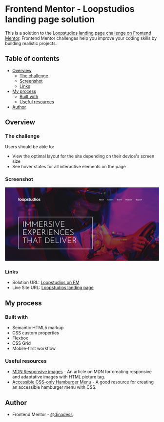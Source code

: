# Frontend Mentor - Loopstudios landing page solution

This is a solution to the [Loopstudios landing page challenge on Frontend Mentor](https://www.frontendmentor.io/challenges/loopstudios-landing-page-N88J5Onjw). Frontend Mentor challenges help you improve your coding skills by building realistic projects.

## Table of contents

- [Overview](#overview)
  - [The challenge](#the-challenge)
  - [Screenshot](#screenshot)
  - [Links](#links)
- [My process](#my-process)
  - [Built with](#built-with)
  - [Useful resources](#useful-resources)
- [Author](#author)

## Overview

### The challenge

Users should be able to:

- View the optimal layout for the site depending on their device's screen size
- See hover states for all interactive elements on the page

### Screenshot

![](./images//screenshot.png)

### Links

- Solution URL: [Loopstudios on FM](https://www.frontendmentor.io/solutions/loopstudios-landing-page-built-with-html-and-css-4JXv1HoW2W)
- Live Site URL: [Loopstudios landing page](https://dinadess.github.io/loopstudios-fm/)

## My process

### Built with

- Semantic HTML5 markup
- CSS custom properties
- Flexbox
- CSS Grid
- Mobile-first workflow

### Useful resources

- [MDN Responsive images](https://developer.mozilla.org/en-US/docs/Learn/HTML/Multimedia_and_embedding/Responsive_images) - An article on MDN for creating responsive and adaptative images with HTML picture tag.
- [Accessible CSS-only Hamburger Menu](https://unused-css.com/blog/css-only-hamburger-menu/) - A good resource for creating an accessible hamburger menu with CSS.

## Author

- Frontend Mentor - [@dinadess](https://www.frontendmentor.io/profile/dinadess)
